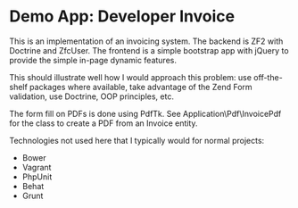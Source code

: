 Demo App: Developer Invoice
=======================

This is an implementation of an invoicing system. The backend is ZF2 with Doctrine and ZfcUser. The frontend is a simple
bootstrap app with jQuery to provide the simple in-page dynamic features.

This should illustrate well how I would approach this problem: use off-the-shelf packages where available, take
advantage of the Zend Form validation, use Doctrine, OOP principles, etc.

The form fill on PDFs is done using PdfTk. See Application\Pdf\InvoicePdf for the class to create a PDF from an Invoice
entity.

Technologies not used here that I typically would for normal projects:
- Bower
- Vagrant
- PhpUnit
- Behat
- Grunt